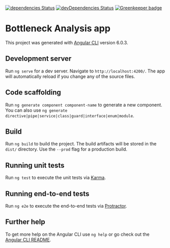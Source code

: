 [![dependencies Status](https://david-dm.org/hisptz/bottleneck-analysis-app/status.svg)](https://david-dm.org/hisptz/bottleneck-analysis-app)
[![devDependencies Status](https://david-dm.org/hisptz/bottleneck-analysis-app/dev-status.svg)](https://david-dm.org/hisptz/bottleneck-analysis-app?type=dev) [![Greenkeeper badge](https://badges.greenkeeper.io/hisptz/bottleneck-analysis-app.svg)](https://greenkeeper.io/)

# Bottleneck Analysis app

This project was generated with [Angular CLI](https://github.com/angular/angular-cli) version 6.0.3.

## Development server

Run `ng serve` for a dev server. Navigate to `http://localhost:4200/`. The app will automatically reload if you change any of the source files.

## Code scaffolding

Run `ng generate component component-name` to generate a new component. You can also use `ng generate directive|pipe|service|class|guard|interface|enum|module`.

## Build

Run `ng build` to build the project. The build artifacts will be stored in the `dist/` directory. Use the `--prod` flag for a production build.

## Running unit tests

Run `ng test` to execute the unit tests via [Karma](https://karma-runner.github.io).

## Running end-to-end tests

Run `ng e2e` to execute the end-to-end tests via [Protractor](http://www.protractortest.org/).

## Further help

To get more help on the Angular CLI use `ng help` or go check out the [Angular CLI README](https://github.com/angular/angular-cli/blob/master/README.md).
